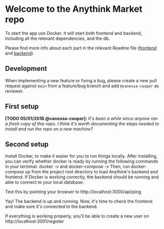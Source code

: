 # Welcome to the Anythink Market repo

To start the app use Docker. It will start both frontend and backend, including all the relevant dependencies, and the db.

Please find more info about each part in the relevant Readme file ([frontend](frontend/readme.md) and [backend](backend/README.md)).

## Development

When implementing a new feature or fixing a bug, please create a new pull request against `main` from a feature/bug branch and add `@vanessa-cooper` as reviewer.

## First setup

**[TODO 05/01/2018 @vanessa-cooper]:** _It's been a while since anyone ran a fresh copy of this repo. I think it's worth documenting the steps needed to install and run the repo on a new machine?_

## Second setup

Install Docker, to make it easier for you to run things locally. After installing, you can verify whether docker is ready by running the following commands in your terminal: docker -v and docker-compose -v 
Then, run docker-compose up from the project root directory to load Anythink's backend and frontend.
If Docker is working correctly, the backend should be running and able to connect to your local database.

Test this by pointing your browser to
http://localhost:3000/api/ping

Yay! The backend is up and running.
Now, it's time to check the frontend and make sure it's connected to the backend.

If everything is working properly, you’ll be able to create a new user on http://localhost:3001/register